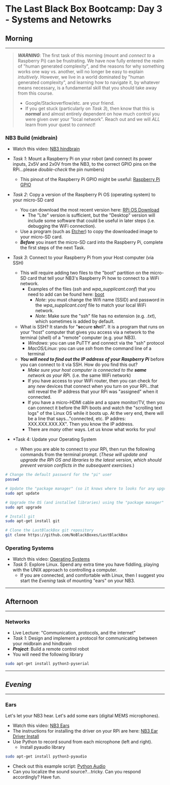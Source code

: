 # The Last Black Box Bootcamp: Day 3 - Systems and Netowrks

## Morning

----

> ***WARNING***: The first task of this morning (mount and *connect to* a Raspberry Pi) can be frustrating. We have now fully entered the realm of "human generated complexity", and the reasons for why something works one way vs. another, will no longer be easy to explain *intuitively*. However, we live in a world dominated by "human generated complexity", and learning how to navigate it, by whatever means necessary, is a fundamental skill that you should take away from this course.
> - Google/Stackoverflow/etc. are your friend.
> - If you get stuck (particularly on *Task 3*), then know that this is ***normal*** and almost entirely dependent on how much control you were given over your "local network". Reach out and we will *ALL* learn from your quest to *connect*!

### NB3 Build (midbrain)

- Watch this video: [NB3 hindbrain](https://vimeo.com/627777644)
- *Task 1*: Mount a Raspberry Pi on your robot (and connect its power inputs, 2x5V and 2x0V from the NB3, to the correct GPIO pins on the RPi...please *double-check* the pin numbers)
  - This pinout of the Raspberry Pi GPIO might be useful: [Raspberry Pi GPIO](resources/images/rpi_GPIO_pinout.png)
- *Task 2*: Copy a version of the Raspberry Pi OS (operating system) to your micro-SD card
  - You can download the most recent version here: [RPi OS Download](https://www.raspberrypi.com/software/operating-systems/)
    - The "Lite" version is sufficient, but the "Desktop" version will include some software that could be useful in later steps (i.e. debugging the WiFi connection).
  - Use a program (such as [Etcher](https://www.balena.io/etcher/)) to copy the downloaded image to your micro-SD card.
  - ***Before*** you insert the micro-SD card into the Raspberry Pi, complete the first steps of the next Task.
- *Task 3*: Connect to your Raspberry Pi from your Host computer (via SSH)
  - This will require adding two files to the "boot" partition on the micro-SD card that tell your NB3's Raspberry Pi how to connect to a WiFi network.
    - Examples of the files (*ssh* and *wpa_supplicant.conf*) that you need to add can be found here: [boot](resources/connecting/boot)
      - *Note*: you must change the Wifi name (SSID) and password in the *wpa_supplicant.conf* file to match your local WiFi network.
      - *Note*: Make sure the "ssh" file has no extension (e.g. *.txt*), which sometimes is added by default.
  - What is SSH? It stands for "**s**ecure **sh**ell". It is a program that runs on your "host" computer that gives you access via a network to the terminal (shell) of a "remote" computer (e.g. your NB3).
    - *Windows*: you can use PuTTY and connect via the "ssh" protocol
    - *MacOS/Linux*: you can use *ssh* from the command line of a terminal
  - ***You will need to find out the IP address of your Raspberry Pi*** before you can connect to it via SSH. How do you find this out?
    - *Make sure your host computer is connected to the ***same*** network as your RPi.* (i.e. the same WiFi network)
    - If you have access to your WiFi router, then you can check for any *new* devices that connect when you turn on your RPi...that will reveal the IP address that your RPi was "assigned" when it connected.
    - If you have a micro-HDMI cable and a spare monitor/TV, then you can connect it before the RPi boots and watch the "scrolling text logs" of the Linux OS while it boots up. At the very end, there will be a line that says..."connected, etc. IP addres: XXX.XXX.XXX.XX". Then you know the IP address.
    - There are *many* other ways. Let us know what works for you!

- *Task 4: Update your Operating System
  - When you are able to connect to your RPi, then run the following commands from the terminal prompt. (*These will update and upgrade the RPi OS and libraries to the latest version, which should prevent version conflicts in the subsequent exercises.*)

```bash
# Change the default password for the "pi" user
passwd

# Update the "package manager" (so it knows where to looks for any upgrades)
sudo apt update

# Upgrade the OS (and installed libraries) using the "package manager"
sudo apt upgrade

# Install git
sudo apt-get install git

# Clone the LastBlackBox git repository
git clone https://github.com/NoBlackBoxes/LastBlackBox
```

### Operating Systems

- Watch this video: [Operating Systems](https://vimeo.com/630456267)
- *Task 5*: Explore Linux. Spend any extra time you have fiddling, playing with the UNIX approach to controlling a computer.
  - If you are connected, and comfortable with Linux, then I suggest you start the *Evening* task of mounting "ears" on your NB3.

----

## Afternoon

----

### Networks

- Live Lecture: "Communication, protocols, and the internet"
- *Task 1*: Design and implement a protocol for communicating between your midbrain and hindbrain
- ***Project***: Build a remote control robot
- You will need the following library

```bash
sudo apt-get install python3-pyserial
```

----

## *Evening*

----

### Ears

Let's let your NB3 hear. Let's add some ears (digital MEMS microphones).

- Watch this video: [NB3 Ears](https://vimeo.com/630461945)
- The instructions for installing the driver on your RPi are here: [NB3 Ear Driver Install](https://github.com/NoBlackBoxes/LastBlackBox/tree/master/boxes/hearing/i2s/driver)
- Use Python to record sound from each microphone (left and right).
  - Install pyaudio library

```bash
sudo apt-get install python3-pyaudio
```
  - Check out this example script: [Python Audio](resources/python/audio/record.py)
  - Can you localize the sound source?...tricky. Can you respond accordingly? Have fun.
